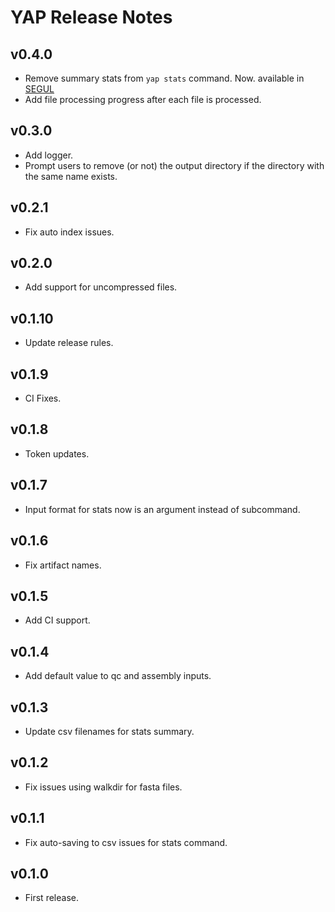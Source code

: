 # YAP Release Notes

## v0.4.0

- Remove summary stats from `yap stats` command. Now. available in [SEGUL](https://www.segul.app/)
- Add file processing progress after each file is processed.

## v0.3.0

- Add logger.
- Prompt users to remove (or not) the output directory if the directory with the same name exists.

## v0.2.1

- Fix auto index issues.

## v0.2.0

- Add support for uncompressed files.

## v0.1.10

- Update release rules.

## v0.1.9

- CI Fixes.

## v0.1.8

- Token updates.

## v0.1.7

- Input format for stats now is an argument instead of subcommand.

## v0.1.6

- Fix artifact names.

## v0.1.5

- Add CI support.

## v0.1.4

- Add default value to qc and assembly inputs.

## v0.1.3

- Update csv filenames for stats summary.

## v0.1.2

- Fix issues using walkdir for fasta files.

## v0.1.1

- Fix auto-saving to csv issues for stats command.

## v0.1.0

- First release.
